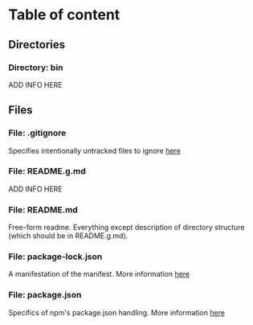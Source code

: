 
# Table of content
  
## Directories
### Directory: bin 
 
ADD INFO HERE
 

  
## Files
### File: .gitignore 
 
Specifies intentionally untracked files to ignore [here](https://git-scm.com/docs/gitignore)
 
### File: README.g.md 
 
ADD INFO HERE
 
### File: README.md 
 
Free-form readme. Everything except description of directory structure (which should be in README.g.md).
 
### File: package-lock.json 
 
A manifestation of the manifest. More information [here](https://docs.npmjs.com/cli/v6/configuring-npm/package-lock-json)
 
### File: package.json 
 
Specifics of npm's package.json handling. More information [here](https://docs.npmjs.com/cli/v6/configuring-npm/package-json)
 


